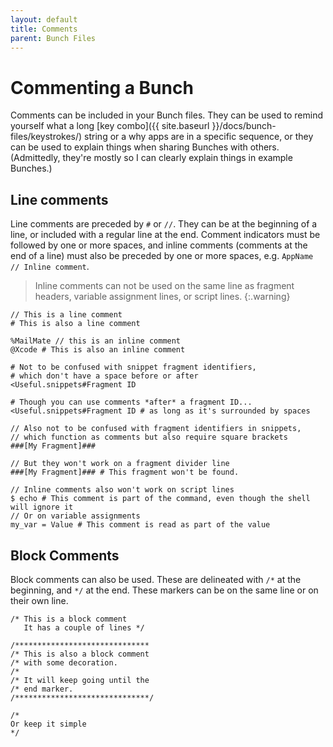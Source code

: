 ```yaml
---
layout: default
title: Comments
parent: Bunch Files
---
```

# Commenting a Bunch

Comments can be included in your Bunch files. They can be used to remind yourself what a long [key combo]({{ site.baseurl }}/docs/bunch-files/keystrokes/) string or a why apps are in a specific sequence, or they can be used to explain things when sharing Bunches with others. (Admittedly, they're mostly so I can clearly explain things in example Bunches.)

## Line comments

Line comments are preceded by `#` or `//`. They can be at the beginning of a line, or included with a regular line at the end. Comment indicators must be followed by one or more spaces, and inline comments (comments at the end of a line) must also be preceded by one or more spaces, e.g. `AppName // Inline comment`.

> Inline comments can not be used on the same line as fragment headers, variable assignment lines, or script lines.
{:.warning}

```bunch
// This is a line comment
# This is also a line comment

%MailMate // this is an inline comment
@Xcode # This is also an inline comment

# Not to be confused with snippet fragment identifiers, 
# which don't have a space before or after
<Useful.snippets#Fragment ID

# Though you can use comments *after* a fragment ID...
<Useful.snippets#Fragment ID # as long as it's surrounded by spaces

// Also not to be confused with fragment identifiers in snippets, 
// which function as comments but also require square brackets
###[My Fragment]###

// But they won't work on a fragment divider line
###[My Fragment]### # This fragment won't be found.

// Inline comments also won't work on script lines
$ echo # This comment is part of the command, even though the shell will ignore it
// Or on variable assignments
my_var = Value # This comment is read as part of the value
```

## Block Comments

Block comments can also be used. These are delineated with `/*` at the beginning, and `*/` at the end. These markers can be on the same line or on their own line.

```bunch
/* This is a block comment
   It has a couple of lines */

/******************************
/* This is also a block comment
/* with some decoration.
/*
/* It will keep going until the
/* end marker.
/******************************/

/*
Or keep it simple
*/
```
